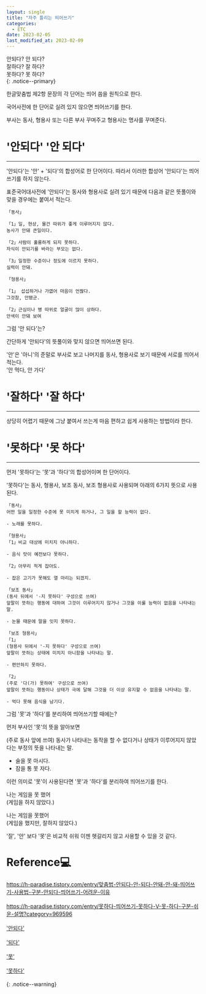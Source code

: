 ```yaml
---
layout: single
title: "자주 틀리는 띄어쓰기"
categories:
  - ETC
date: 2023-02-05
last_modified_at: 2023-02-09
---
```



안되다? 안 되다?<br>
잘하다? 잘 하다?<br>
못하다? 못 하다?<br>
{: .notice--primary}

한글맞춤법 제2항 문장의 각 단어는 띄어 씀을 원칙으로 한다. 

국어사전에 한 단어로 실려 있지 않으면 띄어쓰기를 한다.

부사는 동사, 형용사 또는 다른 부사 꾸며주고 형용사는 명사를 꾸며준다.

# '안되다' '안 되다'

---

'안되다'는 '안' + '되다'의 합성어로 한 단어이다. 
따라서 이러한 합성어 '안되다'는 띄어쓰기를 하지 않는다. 

표준국어대사전에 '안되다'는 동사와 형용사로 실려 있기 때문에 다음과 같은 뜻풀이와 맞을 경우에는 붙여서 적는다.

    「동사」

    「1」일, 현상, 물건 따위가 좋게 이루어지지 않다.
    농사가 안돼 큰일이다. 

    「2」사람이 훌륭하게 되지 못하다. 
    자식이 안되기를 바라는 부모는 없다.

    「3」일정한 수준이나 정도에 이르지 못하다.
    실력이 안돼.

    「형용사」

    「1」 섭섭하거나 가엾어 마음이 언짢다. 
    그것참, 안됐군.

    「2」근심이나 병 따위로 얼굴이 많이 상하다. 
    안색이 안돼 보여 

그럼 '안 되다'는?

간단하게 '안되다'의 뜻풀이와 맞지 않으면 띄어쓰면 된다.

'안'은 '아니'의 준말로 부사로 보고 나머지를 동사, 형용사로 보기 때문에 서로를 띄어서 적는다.<br>
'안 먹다, 안 가다'

# '잘하다' '잘 하다'

---

상당히 어렵기 때문에 그냥 붙여서 쓰는게 마음 편하고 쉽게 사용하는 방법이라 한다. 

# '못하다' '못 하다'

---

먼저 '못하다'는 '못'과 '하다'의 합성어이며 한 단어이다. 

'못하다'는 동사, 형용사, 보조 동사, 보조 형용사로 사용되며 아래의 6가지 뜻으로 사용된다. 

    「동사」
    어떤 일을 일정한 수준에 못 미치게 하거나, 그 일을 할 능력이 없다. 

    - 노래를 못하다.
    
    「형용사」
    「1」비교 대상에 미치지 아니하다. 

    - 음식 맛이 예전보다 못하다.

    「2」아무리 적게 잡아도. 

    - 잡은 고기가 못해도 열 마리는 되겠지. 
    
    「보조 동사」
    (동사 뒤에서 '-지 못하다' 구성으로 쓰여)
    앞말이 뜻하는 행동에 대하여 그것이 이루어지지 않거나 그것을 이룰 능력이 없음을 나타내는 말.

    - 눈물 때문에 말을 잇지 못하다. 

    「보조 형용사」
    「1」
    (형용사 뒤에서 '-지 못하다' 구성으로 쓰여)
    앞말이 뜻하는 상태에 미치지 아니함을 나타내는 말.

    - 편안하지 못하다. 

    「2」
    (주로 '다(가) 못하여' 구성으로 쓰여) 
    앞말이 뜻하는 행동이나 상태가 극에 달해 그것을 더 이상 유지할 수 없음을 나타내는 말. 

    - 먹다 못해 음식을 남기다. 

그럼 '못'과 '하다'를 분리하여 띄어쓰기할 때에는?

먼저 부사인 '못'의 뜻을 알아보면 

(주로 동사 앞에 쓰여) 동사가 나타내는 동작을 할 수 없다거나 상태가 이루어지지 않았다는 부정의 뜻을 나타내는 말.

- 술을 못 마시다. 
- 잠을 통 못 자다. 

이런 의미로 '못'이 사용된다면 '못'과 '하다'를 분리하여 띄어쓰기를 한다. 


나는 게임을 못 했어<br>
(게임을 하지 않았다.)<br>

나는 게임을 못했어<br>
(게임을 했지만, 잘하지 않았다.)<br>

'잘', '안' 보다 '못'은 비교적 쉬워 이젠 헷갈리지 않고 사용할 수 있을 것 같다.  


# Reference💻

<https://h-paradise.tistory.com/entry/맞춤법-안되다-안-되다-안돼-안-돼-띄어쓰기-사용법-구분-안되다-띄어쓰기-어려운-이유><br><br>
<https://h-paradise.tistory.com/entry/못하다-띄어쓰기-못하다-V-못-하다-구분-쉬운-설명?category=969596> <br><br>
['안되다'](https://stdict.korean.go.kr/search/searchResult.do?pageSize=10&searchKeyword=%EC%95%88%EB%90%98%EB%8B%A4)<br><br>
['되다'](https://stdict.korean.go.kr/search/searchResult.do?pageSize=10&searchKeyword=%EB%90%98%EB%8B%A4)<br><br>
['못'](https://stdict.korean.go.kr/search/searchResult.do?pageSize=10&searchKeyword=%EB%AA%BB)<br><br>
['못하다'](https://stdict.korean.go.kr/search/searchResult.do?pageSize=10&searchKeyword=%EB%AA%BB%ED%95%98%EB%8B%A4)<br><br>
{: .notice--warning}